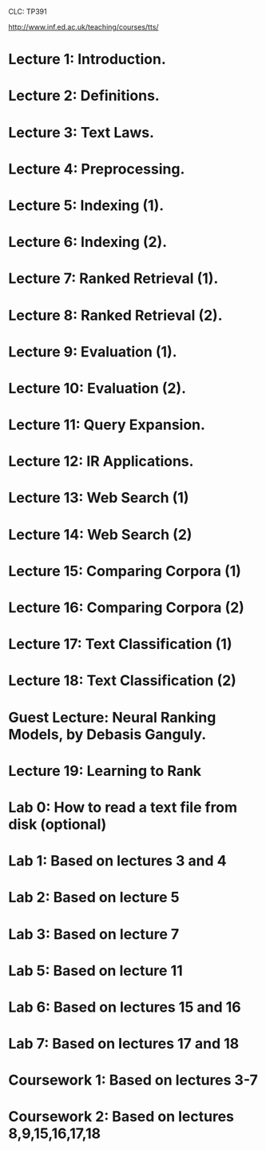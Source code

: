 CLC: TP391

http://www.inf.ed.ac.uk/teaching/courses/tts/

# Lecture 1: Introduction.

# Lecture 2: Definitions.

# Lecture 3: Text Laws.

# Lecture 4: Preprocessing.

# Lecture 5: Indexing (1).

# Lecture 6: Indexing (2).

# Lecture 7: Ranked Retrieval (1).

# Lecture 8: Ranked Retrieval (2).

# Lecture 9: Evaluation (1).

# Lecture 10: Evaluation (2).

# Lecture 11: Query Expansion.

# Lecture 12: IR Applications.

# Lecture 13: Web Search (1)

# Lecture 14: Web Search (2)

# Lecture 15: Comparing Corpora (1)

# Lecture 16: Comparing Corpora (2)

# Lecture 17: Text Classification (1)

# Lecture 18: Text Classification (2)

# Guest Lecture: Neural Ranking Models, by Debasis Ganguly.

# Lecture 19: Learning to Rank

# Lab 0: How to read a text file from disk (optional)

# Lab 1: Based on lectures 3 and 4

# Lab 2: Based on lecture 5

# Lab 3: Based on lecture 7

# Lab 5: Based on lecture 11

# Lab 6: Based on lectures 15 and 16

# Lab 7: Based on lectures 17 and 18

# Coursework 1: Based on lectures 3-7

# Coursework 2: Based on lectures 8,9,15,16,17,18
